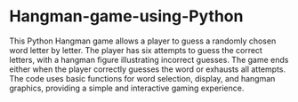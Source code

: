 # Hangman-game-using-Python
This Python Hangman game allows a player to guess a randomly chosen word letter by letter. The player has six attempts to guess the correct letters, with a hangman figure illustrating incorrect guesses. The game ends either when the player correctly guesses the word or exhausts all attempts. The code uses basic functions for word selection, display, and hangman graphics, providing a simple and interactive gaming experience.
